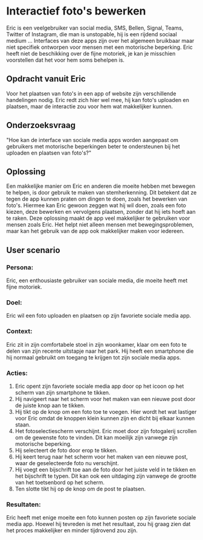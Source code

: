 # Interactief foto's bewerken

Eric is een veelgebruiker van social media, SMS, Bellen, Signal, Teams, Twitter of Instagram, die man is unstopable, hij is een rijdend sociaal medium ... Interfaces van deze apps zijn over het algemeen bruikbaar maar niet specifiek ontworpen voor mensen met een motorische beperking. Eric heeft niet de beschikking over de fijne motoriek, je kan je misschien voorstellen dat het voor hem soms behelpen is.

## Opdracht vanuit Eric

Voor het plaatsen van foto's in een app of website zijn verschillende handelingen nodig. Eric redt zich hier wel mee, hij kan foto's uploaden en plaatsen, maar de interactie zou voor hem wat makkelijker kunnen.

## Onderzoeksvraag

"Hoe kan de interface van sociale media apps worden aangepast om gebruikers met motorische beperkingen beter te ondersteunen bij het uploaden en plaatsen van foto's?"

## Oplossing

Een makkelijke manier om Eric en anderen die moeite hebben met bewegen te helpen, is door gebruik te maken van stemherkenning. Dit betekent dat ze tegen de app kunnen praten om dingen te doen, zoals het bewerken van foto's. Hiermee kan Eric gewoon zeggen wat hij wil doen, zoals een foto kiezen, deze bewerken en vervolgens plaatsen, zonder dat hij iets hoeft aan te raken. Deze oplossing maakt de app veel makkelijker te gebruiken voor mensen zoals Eric. Het helpt niet alleen mensen met bewegingsproblemen, maar kan het gebruik van de app ook makkelijker maken voor iedereen.

## User scenario

### Persona:

Eric, een enthousiaste gebruiker van sociale media, die moeite heeft met fijne motoriek.

### Doel:

Eric wil een foto uploaden en plaatsen op zijn favoriete sociale media app.

### Context:

Eric zit in zijn comfortabele stoel in zijn woonkamer, klaar om een foto te delen van zijn recente uitstapje naar het park. Hij heeft een smartphone die hij normaal gebruikt om toegang te krijgen tot zijn sociale media apps.

### Acties:

1. Eric opent zijn favoriete sociale media app door op het icoon op het scherm van zijn smartphone te tikken.
2. Hij navigeert naar het scherm voor het maken van een nieuwe post door de juiste knop aan te tikken.
3. Hij tikt op de knop om een foto toe te voegen. Hier wordt het wat lastiger voor Eric omdat de knoppen klein kunnen zijn en dicht bij elkaar kunnen staan.
4. Het fotoselectiescherm verschijnt. Eric moet door zijn fotogalerij scrollen om de gewenste foto te vinden. Dit kan moeilijk zijn vanwege zijn motorische beperking.
5. Hij selecteert de foto door erop te tikken.
6. Hij keert terug naar het scherm voor het maken van een nieuwe post, waar de geselecteerde foto nu verschijnt.
7. Hij voegt een bijschrift toe aan de foto door het juiste veld in te tikken en het bijschrift te typen. Dit kan ook een uitdaging zijn vanwege de grootte van het toetsenbord op het scherm.
8. Ten slotte tikt hij op de knop om de post te plaatsen.

### Resultaten:

Eric heeft met enige moeite een foto kunnen posten op zijn favoriete sociale media app. Hoewel hij tevreden is met het resultaat, zou hij graag zien dat het proces makkelijker en minder tijdrovend zou zijn.
